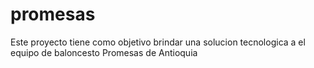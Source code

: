 # promesas

Este proyecto tiene como objetivo brindar una solucion tecnologica a el equipo de baloncesto Promesas de Antioquia 
